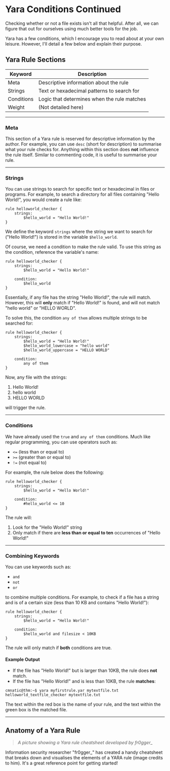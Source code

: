 # Yara Conditions Continued

Checking whether or not a file exists isn't all that helpful. After all, we can figure that out for ourselves using much better tools for the job.

Yara has a few conditions, which I encourage you to read about at your own leisure. However, I'll detail a few below and explain their purpose.

## Yara Rule Sections

| Keyword   | Description |
|-----------|-------------|
| Meta      | Descriptive information about the rule |
| Strings   | Text or hexadecimal patterns to search for |
| Conditions| Logic that determines when the rule matches |
| Weight    | (Not detailed here) |

---

### Meta

This section of a Yara rule is reserved for descriptive information by the author. For example, you can use `desc` (short for description) to summarise what your rule checks for. Anything within this section does **not** influence the rule itself. Similar to commenting code, it is useful to summarise your rule.

---

### Strings

You can use strings to search for specific text or hexadecimal in files or programs. For example, to search a directory for all files containing "Hello World!", you would create a rule like:

```yara
rule helloworld_checker {
    strings:
        $hello_world = "Hello World!"
}
```

We define the keyword `strings` where the string we want to search for ("Hello World!") is stored in the variable `$hello_world`.

Of course, we need a condition to make the rule valid. To use this string as the condition, reference the variable's name:

```yara
rule helloworld_checker {
    strings:
        $hello_world = "Hello World!"

    condition:
        $hello_world
}
```

Essentially, if any file has the string "Hello World!", the rule will match. However, this will **only** match if "Hello World!" is found, and will not match "hello world" or "HELLO WORLD".

To solve this, the condition `any of them` allows multiple strings to be searched for:

```yara
rule helloworld_checker {
    strings:
        $hello_world = "Hello World!"
        $hello_world_lowercase = "hello world"
        $hello_world_uppercase = "HELLO WORLD"

    condition:
        any of them
}
```

Now, any file with the strings:
1. Hello World!
2. hello world
3. HELLO WORLD

will trigger the rule.

---

### Conditions

We have already used the `true` and `any of them` conditions. Much like regular programming, you can use operators such as:

- `<=` (less than or equal to)
- `>=` (greater than or equal to)
- `!=` (not equal to)

For example, the rule below does the following:

```yara
rule helloworld_checker {
    strings:
        $hello_world = "Hello World!"

    condition:
        #hello_world <= 10
}
```

The rule will:
1. Look for the "Hello World!" string
2. Only match if there are **less than or equal to ten** occurrences of "Hello World!"

---

### Combining Keywords

You can use keywords such as:

- `and`
- `not`
- `or`

to combine multiple conditions. For example, to check if a file has a string and is of a certain size (less than 10 KB and contains "Hello World!"):

```yara
rule helloworld_checker {
    strings:
        $hello_world = "Hello World!" 
        
    condition:
        $hello_world and filesize < 10KB 
}
```

The rule will only match if **both** conditions are true.

#### Example Output

- If the file has "Hello World!" but is larger than 10KB, the rule does **not** match.
- If the file has "Hello World!" and is less than 10KB, the rule **matches**:

```shell
cmnatic@thm:~$ yara myfirstrule.yar mytextfile.txt
helloworld_textfile_checker mytextfile.txt
```

The text within the red box is the name of your rule, and the text within the green box is the matched file.

---

## Anatomy of a Yara Rule

> *A picture showing a Yara rule cheatsheet developed by fr0gger_*

Information security researcher "fr0gger_" has created a handy cheatsheet that breaks down and visualises the elements of a YARA rule (image credits to him). It's a great reference point for getting started!
